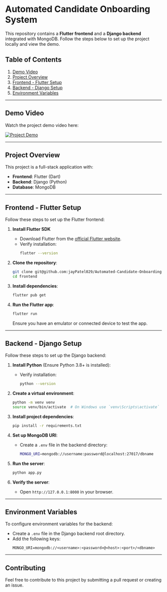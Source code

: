# Automated Candidate Onboarding System

This repository contains a **Flutter frontend** and a **Django backend** integrated with MongoDB. Follow the steps below to set up the project locally and view the demo.

## Table of Contents
1. [Demo Video](#demo-video)
2. [Project Overview](#project-overview)
3. [Frontend - Flutter Setup](#frontend---flutter-setup)
4. [Backend - Django Setup](#backend---django-setup)
5. [Environment Variables](#environment-variables)

---

## Demo Video
Watch the project demo video here:

[![Project Demo](https://img.youtube.com/vi/VIDEO_ID/0.jpg)](https://www.youtube.com/watch?v=oGSM1IDRRDo)

---

## Project Overview
This project is a full-stack application with:
- **Frontend**: Flutter (Dart)
- **Backend**: Django (Python)
- **Database**: MongoDB

---

## Frontend - Flutter Setup
Follow these steps to set up the Flutter frontend:

1. **Install Flutter SDK**
   - Download Flutter from the [official Flutter website](https://flutter.dev/docs/get-started/install).
   - Verify installation:
     ```bash
     flutter --version
     ```

2. **Clone the repository**:
   ```bash
   git clone git@github.com:jayPatel029/Automated-Candidate-Onboarding-System.git
   cd frontend
   ```

3. **Install dependencies**:
   ```bash
   flutter pub get
   ```

4. **Run the Flutter app**:
   ```bash
   flutter run
   ```
   Ensure you have an emulator or connected device to test the app.

---

## Backend - Django Setup
Follow these steps to set up the Django backend:

1. **Install Python** (Ensure Python 3.8+ is installed):
   - Verify installation:
     ```bash
     python --version
     ```

2. **Create a virtual environment**:
   ```bash
   python -m venv venv
   source venv/bin/activate  # On Windows use `venv\Scripts\activate`
   ```

3. **Install project dependencies**:
   ```bash
   pip install -r requirements.txt
   ```

4. **Set up MongoDB URI**:
   - Create a `.env` file in the backend directory:
     ```bash
     MONGO_URI=mongodb://username:password@localhost:27017/dbname
     ```

5. **Run the server**:
   ```bash
   python app.py
   ```

6. **Verify the server**:
   - Open `http://127.0.0.1:8000` in your browser.

---

## Environment Variables
To configure environment variables for the backend:
- Create a `.env` file in the Django backend root directory.
- Add the following keys:
   ```dotenv
   MONGO_URI=mongodb://<username>:<password>@<host>:<port>/<dbname>
   ```

---

## Contributing
Feel free to contribute to this project by submitting a pull request or creating an issue.

